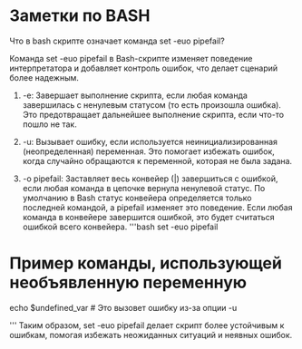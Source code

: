 # Заметки по BASH
Что в bash скрипте означает команда set -euo pipefail?

Команда set -euo pipefail в Bash-скрипте изменяет поведение интерпретатора и добавляет контроль ошибок, что делает сценарий более надежным. 

1. -e: Завершает выполнение скрипта, если любая команда завершилась с ненулевым статусом (то есть произошла ошибка). Это предотвращает дальнейшее выполнение скрипта, если что-то пошло не так.

2. -u: Вызывает ошибку, если используется неинициализированная (неопределенная) переменная. Это помогает избежать ошибок, когда случайно обращаются к переменной, которая не была задана.

3. -o pipefail: Заставляет весь конвейер (|) завершиться с ошибкой, если любая команда в цепочке вернула ненулевой статус. По умолчанию в Bash статус конвейера определяется только последней командой, а pipefail изменяет это поведение. Если любая команда в конвейере завершится ошибкой, это будет считаться ошибкой всего конвейера.
'''bash
set -euo pipefail

# Пример команды, использующей необъявленную переменную

echo $undefined_var  # Это вызовет ошибку из-за опции -u

'''
Таким образом, set -euo pipefail делает скрипт более устойчивым к ошибкам, помогая избежать неожиданных ситуаций и неявных ошибок.
